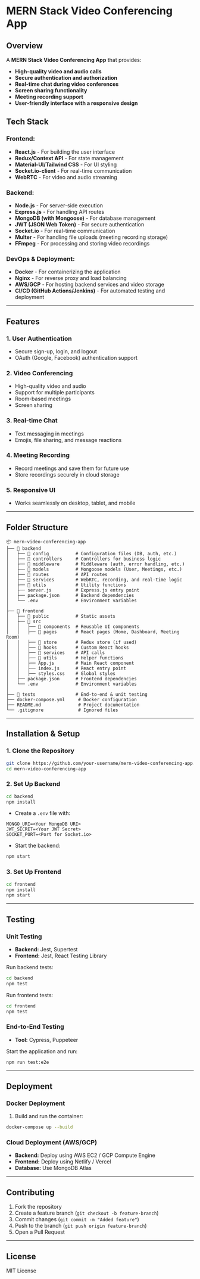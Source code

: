 # MERN Stack Video Conferencing App

## Overview
A **MERN Stack Video Conferencing App** that provides:
- **High-quality video and audio calls**
- **Secure authentication and authorization**
- **Real-time chat during video conferences**
- **Screen sharing functionality**
- **Meeting recording support**
- **User-friendly interface with a responsive design**

## Tech Stack

### Frontend:
- **React.js** - For building the user interface
- **Redux/Context API** - For state management
- **Material-UI/Tailwind CSS** - For UI styling
- **Socket.io-client** - For real-time communication
- **WebRTC** - For video and audio streaming

### Backend:
- **Node.js** - For server-side execution
- **Express.js** - For handling API routes
- **MongoDB (with Mongoose)** - For database management
- **JWT (JSON Web Token)** - For secure authentication
- **Socket.io** - For real-time communication
- **Multer** - For handling file uploads (meeting recording storage)
- **FFmpeg** - For processing and storing video recordings

### DevOps & Deployment:
- **Docker** - For containerizing the application
- **Nginx** - For reverse proxy and load balancing
- **AWS/GCP** - For hosting backend services and video storage
- **CI/CD (GitHub Actions/Jenkins)** - For automated testing and deployment

---

## Features

### 1. **User Authentication**
- Secure sign-up, login, and logout
- OAuth (Google, Facebook) authentication support

### 2. **Video Conferencing**
- High-quality video and audio
- Support for multiple participants
- Room-based meetings
- Screen sharing

### 3. **Real-time Chat**
- Text messaging in meetings
- Emojis, file sharing, and message reactions

### 4. **Meeting Recording**
- Record meetings and save them for future use
- Store recordings securely in cloud storage

### 5. **Responsive UI**
- Works seamlessly on desktop, tablet, and mobile

---

## Folder Structure

```
📦 mern-video-conferencing-app
├── 📂 backend
│   ├── 📂 config          # Configuration files (DB, auth, etc.)
│   ├── 📂 controllers     # Controllers for business logic
│   ├── 📂 middleware      # Middleware (auth, error handling, etc.)
│   ├── 📂 models          # Mongoose models (User, Meetings, etc.)
│   ├── 📂 routes          # API routes
│   ├── 📂 services        # WebRTC, recording, and real-time logic
│   ├── 📂 utils           # Utility functions
│   ├── server.js         # Express.js entry point
│   ├── package.json      # Backend dependencies
│   └── .env              # Environment variables
│
├── 📂 frontend
│   ├── 📂 public          # Static assets
│   ├── 📂 src
│   │   ├── 📂 components  # Reusable UI components
│   │   ├── 📂 pages       # React pages (Home, Dashboard, Meeting Room)
│   │   ├── 📂 store       # Redux store (if used)
│   │   ├── 📂 hooks       # Custom React hooks
│   │   ├── 📂 services    # API calls
│   │   ├── 📂 utils       # Helper functions
│   │   ├── App.js        # Main React component
│   │   ├── index.js      # React entry point
│   │   ├── styles.css    # Global styles
│   ├── package.json      # Frontend dependencies
│   └── .env              # Environment variables
│
├── 📂 tests               # End-to-end & unit testing
├── docker-compose.yml     # Docker configuration
├── README.md              # Project documentation
└── .gitignore             # Ignored files
```

---

## Installation & Setup

### 1. **Clone the Repository**
```sh
git clone https://github.com/your-username/mern-video-conferencing-app.git
cd mern-video-conferencing-app
```

### 2. **Set Up Backend**
```sh
cd backend
npm install
```
- Create a `.env` file with:
```env
MONGO_URI=<Your MongoDB URI>
JWT_SECRET=<Your JWT Secret>
SOCKET_PORT=<Port for Socket.io>
```
- Start the backend:
```sh
npm start
```

### 3. **Set Up Frontend**
```sh
cd frontend
npm install
npm start
```

---

## Testing

### **Unit Testing**
- **Backend:** Jest, Supertest
- **Frontend:** Jest, React Testing Library

Run backend tests:
```sh
cd backend
npm test
```

Run frontend tests:
```sh
cd frontend
npm test
```

### **End-to-End Testing**
- **Tool:** Cypress, Puppeteer

Start the application and run:
```sh
npm run test:e2e
```

---

## Deployment

### **Docker Deployment**
1. Build and run the container:
```sh
docker-compose up --build
```

### **Cloud Deployment (AWS/GCP)**
- **Backend:** Deploy using AWS EC2 / GCP Compute Engine
- **Frontend:** Deploy using Netlify / Vercel
- **Database:** Use MongoDB Atlas

---

## Contributing
1. Fork the repository
2. Create a feature branch (`git checkout -b feature-branch`)
3. Commit changes (`git commit -m "Added feature"`)
4. Push to the branch (`git push origin feature-branch`)
5. Open a Pull Request

---

## License
MIT License

